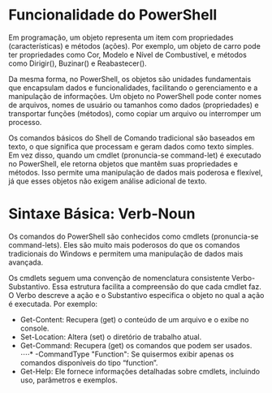 # Funcionalidade do PowerShell
Em programação, um objeto representa um item com propriedades (características) e métodos (ações). Por exemplo, um objeto de carro pode ter propriedades como Cor, Modelo e Nível de Combustível, e métodos como Dirigir(), Buzinar() e Reabastecer().

Da mesma forma, no PowerShell, os objetos são unidades fundamentais que encapsulam dados e funcionalidades, facilitando o gerenciamento e a manipulação de informações. Um objeto no PowerShell pode conter nomes de arquivos, nomes de usuário ou tamanhos como dados (propriedades) e transportar funções (métodos), como copiar um arquivo ou interromper um processo.

Os comandos básicos do Shell de Comando tradicional são baseados em texto, o que significa que processam e geram dados como texto simples. Em vez disso, quando um cmdlet (pronuncia-se command-let) é executado no PowerShell, ele retorna objetos que mantêm suas propriedades e métodos. Isso permite uma manipulação de dados mais poderosa e flexível, já que esses objetos não exigem análise adicional de texto.

# Sintaxe Básica: Verb-Noun
Os comandos do PowerShell são conhecidos como cmdlets (pronuncia-se command-lets). Eles são muito mais poderosos do que os comandos tradicionais do Windows e permitem uma manipulação de dados mais avançada.

Os cmdlets seguem uma convenção de nomenclatura consistente Verbo-Substantivo. Essa estrutura facilita a compreensão do que cada cmdlet faz. O Verbo descreve a ação e o Substantivo especifica o objeto no qual a ação é executada. Por exemplo:

* Get-Content: Recupera (get) o conteúdo de um arquivo e o exibe no console.
* Set-Location: Altera (set) o diretório de trabalho atual.
* Get-Command: Recupera (get) os comandos que podem ser usados.
⋅⋅⋅⋅* -CommandType "Function": Se quisermos exibir apenas os comandos disponíveis do tipo “function”.
* Get-Help: Ele fornece informações detalhadas sobre cmdlets, incluindo uso, parâmetros e exemplos.

